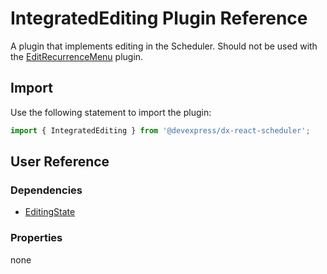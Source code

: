 # IntegratedEditing Plugin Reference

A plugin that implements editing in the Scheduler. Should not be used with the [EditRecurrenceMenu](edit-recurrence-menu.md) plugin.

## Import

Use the following statement to import the plugin:

```js
import { IntegratedEditing } from '@devexpress/dx-react-scheduler';
```

## User Reference

### Dependencies

- [EditingState](editing-state.md)

### Properties

none
